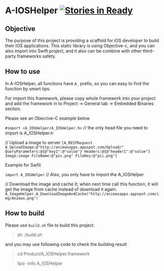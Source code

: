 A-IOSHelper [![Stories in Ready](https://badge.waffle.io/animaxx/a-ioshelper.svg?label=ready&title=Ready)](http://waffle.io/animaxx/a-ioshelper) 
===========

## Objective
The purpose of this project is providing a scaffold for iOS developer to build their IOS applications. This static library is using Objective-c, and you can also import into Swift project, and it also can be combine with other third-party frameworks safety.

## How to use
In A-IOSHelper, all functions have `A_` prefix, so you can easy to find the function by smart tips.

For import this framework, please copy whole framework into your project and add the framework in to Project -> General tab -> Embedded Binaries section.

Please see an Obecrive-C example below

`#import <A_IOSHelper/A_IOSHelper.h>` // the only head file you need to import is A_IOSHelper.h 

// Upload a image to server
`[A_RESTRequest A_UploadImage:@"http://animaxapps.appspot.com/Upload/" QueryParameters:@{@"key1":@"value"} Headers:@{@"header1":@"value"} Image:image FileName:@"pic.png" FileKey:@"pic.png"]`

Example for Swfit

`import A_IOSHelper` // Also, you only have to import the A_IOSHelper

// Download the image and cache it; when next time call this function, it will get the image from cache instead of download it again.
`A_ImageHelper.A_DownloadImageAndCache("http://animaxapps.appspot.com/img/Animax.png")`


## How to build 
Please use `build.sh` file to build this project.
> sh ./build.sh

and you may use following code to check the building result 
> cd Product/A_IOSHelper.framework

> lipo -info A_IOSHelper


